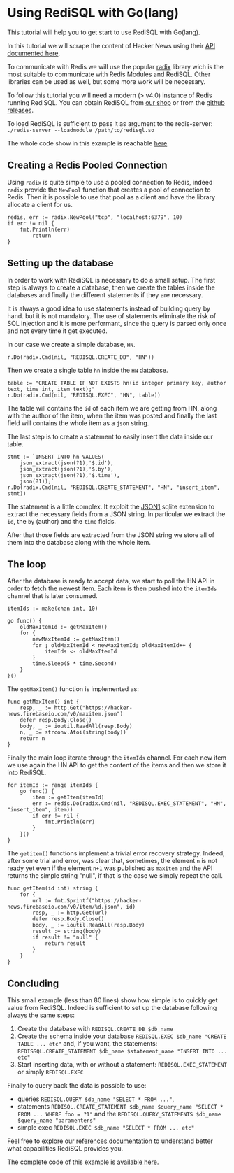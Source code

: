 
# Using RediSQL with Go(lang)

This tutorial will help you to get start to use RediSQL with Go(lang).

In this tutorial we will scrape the content of Hacker News using their [API documented here][hn-api].

To communicate with Redis we will use the popular [radix](https://github.com/mediocregopher/radix) library wich is the most suitable to communicate with Redis Modules and RediSQL. Other libraries can be used as well, but some more work will be necessary.

To follow this tutorial you will need a modern (> v4.0) instance of Redis running RediSQL.
You can obtain RediSQL from [our shop](https://payhip.com/b/Ri4d) or from the [github releases](https://github.com/RedBeardLab/rediSQL/releases).

To load RediSQL is sufficient to pass it as argument to the redis-server: `./redis-server --loadmodule /path/to/redisql.so`

The whole code show in this example is reachable [here](https://github.com/RedBeardLab/rediSQL/blob/master/doc/docs/blog/golang/main.go)

## Creating a Redis Pooled Connection

Using `radix` is quite simple to use a pooled connection to Redis, indeed `radix` provide the `NewPool` function that creates a pool of connection to Redis. Then it is possible to use that pool as a client and have the library allocate a client for us.

```golang
redis, err := radix.NewPool("tcp", "localhost:6379", 10)
if err != nil {
	fmt.Println(err)
        return
}
```

## Setting up the database

In order to work with RediSQL is necessary to do a small setup. The first step is always to create a database, then we create the tables inside the databases and finally the different statements if they are necessary.

It is always a good idea to use statements instead of building query by hand. but it is not mandatory. The use of statements eliminate the risk of SQL injection and it is more performant, since the query is parsed only once and not every time it get executed.

In our case we create a simple database, `HN`.

```golang
r.Do(radix.Cmd(nil, "REDISQL.CREATE_DB", "HN"))
```

Then we create a single table `hn` inside the `HN` database.

```golang
table := "CREATE TABLE IF NOT EXISTS hn(id integer primary key, author text, time int, item text);"
r.Do(radix.Cmd(nil, "REDISQL.EXEC", "HN", table))
```

The table will contains the `id` of each item we are getting from HN, along with the author of the item, when the item was posted and finally the last field will contains the whole item as a `json` string.

The last step is to create a statement to easily insert the data inside our table.

```golang
stmt := `INSERT INTO hn VALUES(
	json_extract(json(?1),'$.id'), 
	json_extract(json(?1),'$.by'), 
	json_extract(json(?1),'$.time'), 
	json(?1));`
r.Do(radix.Cmd(nil, "REDISQL.CREATE_STATEMENT", "HN", "insert_item", stmt))
```

The statement is a little complex. It exploit the [JSON1][json1] sqlite extension to extract the necessary fields from a JSON string. In particular we extract the `id`, the `by` (author) and the `time` fields.

After that those fields are extracted from the JSON string we store all of them into the database along with the whole item.


## The loop

After the database is ready to accept data, we start to poll the HN API in order to fetch the newest item. 
Each item is then pushed into the `itemIds` channel that is later consumed.

```golang
itemIds := make(chan int, 10)

go func() {
	oldMaxItemId := getMaxItem()
	for {
		newMaxItemId := getMaxItem()
		for ; oldMaxItemId < newMaxItemId; oldMaxItemId++ {
			itemIds <- oldMaxItemId
		}
		time.Sleep(5 * time.Second)
	}
}()
```

The `getMaxItem()` function is implemented as:

```golang
func getMaxItem() int {
	resp, _ := http.Get("https://hacker-news.firebaseio.com/v0/maxitem.json")
	defer resp.Body.Close()
	body, _ := ioutil.ReadAll(resp.Body)
	n, _ := strconv.Atoi(string(body))
	return n
}
```

Finally the main loop iterate through the `itemIds` channel.
For each new item we use again the HN API to get the content of the items and then we store it into RediSQL.



```golang
for itemId := range itemIds {
	go func() {
		item := getItem(itemId)
		err := redis.Do(radix.Cmd(nil, "REDISQL.EXEC_STATEMENT", "HN", "insert_item", item))
		if err != nil {
			fmt.Println(err)
		}
	}()
}
```

The `getitem()` functions implement a trivial error recovery strategy. 
Indeed, after some trial and error, was clear that, sometimes, the element `n` is not ready yet even if the element `n+1` was published as `maxitem` and the API returns the simple string "null", if that is the case we simply repeat the call.

```golang
func getItem(id int) string {
	for {
		url := fmt.Sprintf("https://hacker-news.firebaseio.com/v0/item/%d.json", id)
		resp, _ := http.Get(url)
		defer resp.Body.Close()
		body, _ := ioutil.ReadAll(resp.Body)
		result := string(body)
		if result != "null" {
			return result
		}
	}
}

```

## Concluding

This small example (less than 80 lines) show how simple is to quickly get value from RediSQL.
Indeed is sufficient to set up the database following always the same steps:

1. Create the database with `REDISQL.CREATE_DB $db_name`
2. Create the schema inside your database `REDISQL.EXEC $db_name "CREATE TABLE ... etc"` and, if you want, the statements: `REDISSQL.CREATE_STATEMENT $db_name $statement_name "INSERT INTO ... etc"`
3. Start inserting data, with or without a statement: `REDISQL.EXEC_STATEMENT` or simply `REDISQL.EXEC`

Finally to query back the data is possible to use:

- queries `REDISQL.QUERY $db_name "SELECT * FROM ..."`,
- statements `REDISQL.CREATE_STATEMENT $db_name $query_name "SELECT * FROM ... WHERE foo = ?1"` and the `REDISQL.QUERY_STATEMENTS $db_name $query_name "paramenters"`
- simple exec `REDISQL.EXEC $db_name "SELECT * FROM ... etc"`

Feel free to explore our [references documentation][ref] to understand better what capabilities RediSQL provides you.

The complete code of this example is [available here.](https://github.com/RedBeardLab/rediSQL/blob/master/doc/docs/blog/golang/main.go)



[hn-api]: https://github.com/HackerNews/API
[json1]: https://www.sqlite.org/json1.html
[ref]: ../../../references

